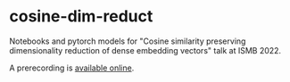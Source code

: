 # cosine-dim-reduct
Notebooks and pytorch models for "Cosine similarity preserving dimensionality reduction of dense embedding vectors" talk at ISMB 2022.

A prerecording is [available online](https://www.youtube.com/watch?v=WQWFkSc0KHY).
